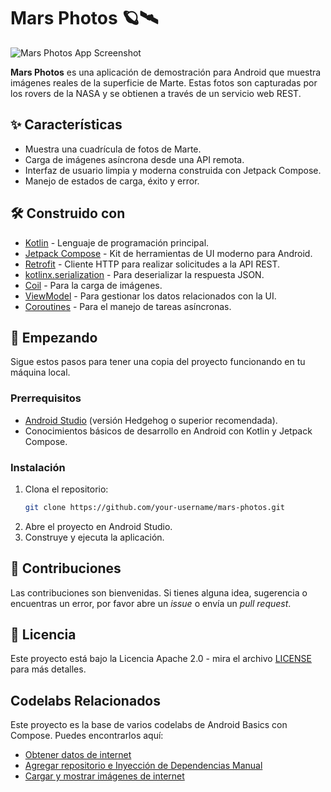 # Mars Photos 🪐🛰️

![Mars Photos App Screenshot](./captura/Screenshot_20250705_213500.png)

**Mars Photos** es una aplicación de demostración para Android que muestra imágenes reales de la superficie de Marte. Estas fotos son capturadas por los rovers de la NASA y se obtienen a través de un servicio web REST.

## ✨ Características

- Muestra una cuadrícula de fotos de Marte.
- Carga de imágenes asíncrona desde una API remota.
- Interfaz de usuario limpia y moderna construida con Jetpack Compose.
- Manejo de estados de carga, éxito y error.

## 🛠️ Construido con

- [Kotlin](https://kotlinlang.org/) - Lenguaje de programación principal.
- [Jetpack Compose](https://developer.android.com/jetpack/compose) - Kit de herramientas de UI moderno para Android.
- [Retrofit](https://square.github.io/retrofit/) - Cliente HTTP para realizar solicitudes a la API REST.
- [kotlinx.serialization](https://github.com/Kotlin/kotlinx.serialization) - Para deserializar la respuesta JSON.
- [Coil](https://coil-kt.github.io/coil/) - Para la carga de imágenes.
- [ViewModel](https://developer.android.com/topic/libraries/architecture/viewmodel) - Para gestionar los datos relacionados con la UI.
- [Coroutines](https://kotlinlang.org/docs/coroutines-overview.html) - Para el manejo de tareas asíncronas.

## 🚀 Empezando

Sigue estos pasos para tener una copia del proyecto funcionando en tu máquina local.

### Prerrequisitos

- [Android Studio](https://developer.android.com/studio) (versión Hedgehog o superior recomendada).
- Conocimientos básicos de desarrollo en Android con Kotlin y Jetpack Compose.

### Instalación

1. Clona el repositorio:
   ```sh
   git clone https://github.com/your-username/mars-photos.git
   ```
2. Abre el proyecto en Android Studio.
3. Construye y ejecuta la aplicación.

## 🤝 Contribuciones

Las contribuciones son bienvenidas. Si tienes alguna idea, sugerencia o encuentras un error, por favor abre un *issue* o envía un *pull request*.

## 📄 Licencia

Este proyecto está bajo la Licencia Apache 2.0 - mira el archivo [LICENSE](LICENSE) para más detalles.

## Codelabs Relacionados

Este proyecto es la base de varios codelabs de Android Basics con Compose. Puedes encontrarlos aquí:

- [Obtener datos de internet](https://developer.android.com/codelabs/basic-android-kotlin-compose-getting-data-internet)
- [Agregar repositorio e Inyección de Dependencias Manual](https://developer.android.com/codelabs/basic-android-kotlin-compose-add-repository)
- [Cargar y mostrar imágenes de internet](https://developer.android.com/codelabs/basic-android-kotlin-compose-load-images)
